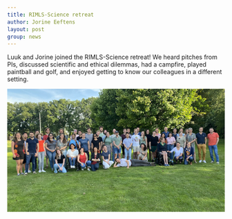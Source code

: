 ```yaml
---
title: RIMLS-Science retreat
author: Jorine Eeftens
layout: post
group: news
---
```


Luuk and Jorine joined the RIMLS-Science retreat! We heard pitches from PIs, discussed scientific and ethical dilemmas, had a campfire, played paintball and golf, and enjoyed getting to know our colleagues in a different setting.  

![retreat22](/static/img/news/retreat22.jpg "retreat22")
